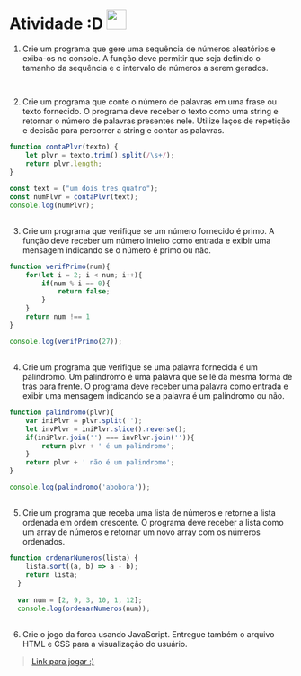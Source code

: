 # Atividade :D <img src="https://media3.giphy.com/media/yt0Z5nBGZFSjZL8EzO/giphy.gif?cid=ecf05e47fl5u4ix4u88xuhj8rnhsfjnuhps7zy4jx6i5oyrn&ep=v1_stickers_search&rid=giphy.gif&ct=s" width="35">

1. Crie um programa que gere uma sequência de números aleatórios e exiba-os no console. A função deve permitir que seja definido o tamanho da sequência e o intervalo de números a serem gerados.


```js

```
##
2. Crie um programa que conte o número de palavras em uma frase ou texto fornecido. O programa deve receber o texto como uma string e retornar o número de palavras presentes nele. Utilize laços de repetição e decisão para percorrer a string e contar as palavras.

```js
function contaPlvr(texto) {
    let plvr = texto.trim().split(/\s+/);
    return plvr.length;
}

const text = ("um dois tres quatro");
const numPlvr = contaPlvr(text);
console.log(numPlvr);
```
##
3. Crie um programa que verifique se um número fornecido é primo. A função deve receber um número inteiro como entrada e exibir uma mensagem indicando se o número é primo ou não.

```js
function verifPrimo(num){
    for(let i = 2; i < num; i++){
        if(num % i == 0){
            return false;
        }
    }
    return num !== 1
}

console.log(verifPrimo(27));
```
##
4. Crie um programa que verifique se uma palavra fornecida é um palíndromo. Um palíndromo é uma palavra que se lê da mesma forma de trás para frente. O programa deve receber uma palavra como entrada e exibir uma mensagem indicando se a palavra é um palíndromo ou não.

```js
function palindromo(plvr){
    var iniPlvr = plvr.split('');
    let invPlvr = iniPlvr.slice().reverse();
    if(iniPlvr.join('') === invPlvr.join('')){
        return plvr + ' é um palindromo';
    }
    return plvr + ' não é um palindromo';
}

console.log(palindromo('abobora'));
```
##
5. Crie um programa que receba uma lista de números e retorne a lista ordenada em ordem crescente. O programa deve receber a lista como um array de números e retornar um novo array com os números ordenados.

```js
function ordenarNumeros(lista) {
    lista.sort((a, b) => a - b);
    return lista;
  }
  
  var num = [2, 9, 3, 10, 1, 12];
  console.log(ordenarNumeros(num));
```
##
6. Crie o jogo da forca usando JavaScript. Entregue também o arquivo HTML e CSS para a visualização do usuário.

> [Link para jogar :)](https://y-leandro.github.io/AtvMonitoria/atvforca/forca2/)
